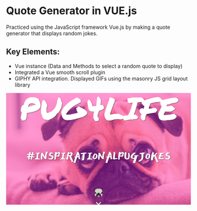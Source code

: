 # Quote Generator in VUE.js

Practiced using the JavaScript framework Vue.js by making a quote generator that displays random jokes.  

## Key Elements:

* Vue instance (Data and Methods to select a random quote to display)
* Integrated a Vue smooth scroll plugin
* GIPHY API integration. Displayed GIFs using the masonry JS grid layout library


![preview](https://raw.githubusercontent.com/clairedonut/vuejs-quote-generator/master/preview.png)

